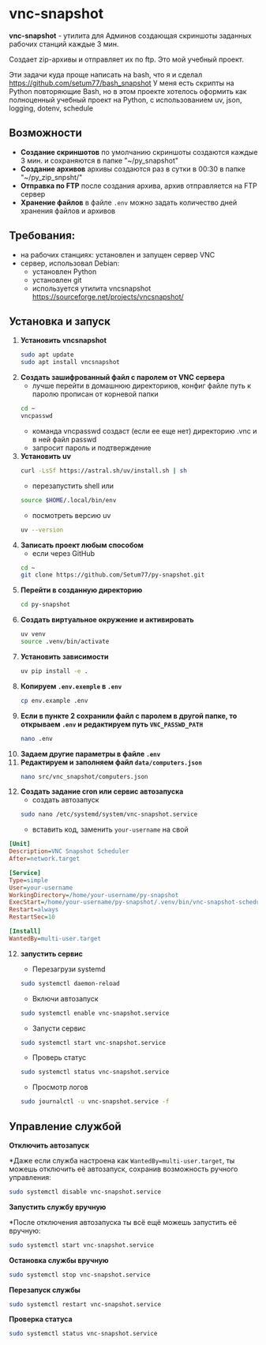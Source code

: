 # vnc-snapshot

**vnc-snapshot** - yтилита для Админов создающая скриншоты заданных рабочих станций каждые 3 мин.

Создает zip-архивы и отправляет их по ftp. Это мой учебный проект.

Эти задачи куда проще написать на bash, что я и сделал https://github.com/setum77/bash_snapshot
У меня есть скрипты на Python повторяющие Bash, но в этом проекте хотелось оформить как полноценный учебный проект на Python,
с использованием uv, json, logging, dotenv, schedule

## Возможности

- **Создание скриншотов** по умолчанию скриншоты создаются каждые 3 мин. и сохраняются в папке "~/py_snapshot"
- **Создание архивов** архивы создаются раз в сутки в 00:30 в папке "~/py_zip_snpsht/"
- **Отправка по FTP** после создания архива, архив отправляется на FTP сервер
- **Хранение файлов** в файле `.env` можно задать количество дней хранения файлов и архивов

## Требования:

- на рабочих станциях: установлен и запущен сервер VNC
- сервер, использовал Debian:
  - установлен Python
  - установлен git
  - используется утилита vncsnapshot https://sourceforge.net/projects/vncsnapshot/

## Установка и запуск

1. **Установить vncsnapshot**
   ```bash
   sudo apt update
   sudo apt install vncsnapshot
   ```
2. **Создать зашифрованный файл с паролем от VNC сервера**
   - лучше перейти в домашнюю директориюв, конфиг файле путь к паролю прописан от корневой папки
   ```bash
   cd ~
   vncpasswd
   ```
   - команда vncpasswd создаст (если ее еще нет) директорию .vnc и в ней файл passwd
   - запросит пароль и подтверждение
3. **Установить uv**
   ```bash
   curl -LsSf https://astral.sh/uv/install.sh | sh
   ```
   - перезапустить shell или
   ```bash
   source $HOME/.local/bin/env
   ```
   - посмотреть версию uv
   ```bash
   uv --version
   ```
4. **Записать проект любым способом**
   - если через GitHub
   ```bash
   cd ~
   git clone https://github.com/Setum77/py-snapshot.git
   ```
5. **Перейти в созданную директорию**
   ```bash
   cd py-snapshot
   ```
6. **Создать виртуальное окружение и активировать**
   ```bash
   uv venv
   source .venv/bin/activate
   ```
7. **Установить зависимости**
   ```bash
   uv pip install -e .
   ```
8. **Копируем `.env.exemple` в `.env`**
   ```bash
   cp env.example .env
   ```
9. **Если в пункте 2 сохранили файл с паролем в другой папке, то открываем `.env` и редактируем путь `VNC_PASSWD_PATH`**
   ```bash
   nano .env
   ```
10. **Задаем другие параметры в файле `.env`**
11. **Редактируем и заполняем файл `data/computers.json`**
    ```bash
    nano src/vnc_snapshot/computers.json
    ```
12. **Создать задание cron или сервис автозапуска**
    - создать автозапуск
    ```bash
    sudo nano /etc/systemd/system/vnc-snapshot.service
    ```
    - вставить код, заменить `your-username` на свой

```ini
[Unit]
Description=VNC Snapshot Scheduler
After=network.target

[Service]
Type=simple
User=your-username
WorkingDirectory=/home/your-username/py-snapshot
ExecStart=/home/your-username/py-snapshot/.venv/bin/vnc-snapshot-scheduler
Restart=always
RestartSec=10

[Install]
WantedBy=multi-user.target
```

12. **запустить сервис**

    - Перезагрузи systemd

    ```bash
    sudo systemctl daemon-reload
    ```

    - Включи автозапуск

    ```bash
    sudo systemctl enable vnc-snapshot.service
    ```

    - Запусти сервис

    ```bash
    sudo systemctl start vnc-snapshot.service
    ```

    - Проверь статус

    ```bash
    sudo systemctl status vnc-snapshot.service
    ```

    - Просмотр логов

    ```bash
    sudo journalctl -u vnc-snapshot.service -f
    ```

## Управление службой

**Отключить автозапуск**

\*Даже если служба настроена как `WantedBy=multi-user.target`, ты можешь отключить её автозапуск, сохранив возможность ручного управления:

```bash
sudo systemctl disable vnc-snapshot.service
```

**Запустить службу вручную**

\*После отключения автозапуска ты всё ещё можешь запустить её вручную:

```bash
sudo systemctl start vnc-snapshot.service
```

**Остановка службы вручную**

```bash
sudo systemctl stop vnc-snapshot.service
```

**Перезапуск службы**

```bash
sudo systemctl restart vnc-snapshot.service
```

**Проверка статуса**

```bash
sudo systemctl status vnc-snapshot.service
```
